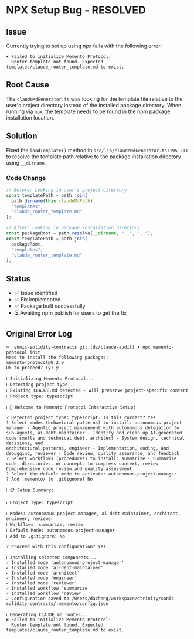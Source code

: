 # NPX Setup Bug - RESOLVED

## Issue
Currently trying to set up using npx fails with the following error:
```
✖ Failed to initialize Memento Protocol:
  Router template not found. Expected templates/claude_router_template.md to exist.
```

## Root Cause
The `claudeMdGenerator.ts` was looking for the template file relative to the user's project directory instead of the installed package directory. When running via `npx`, the template needs to be found in the npm package installation location.

## Solution
Fixed the `loadTemplate()` method in `src/lib/claudeMdGenerator.ts:195-211` to resolve the template path relative to the package installation directory using `__dirname`.

### Code Change
```typescript
// Before: Looking in user's project directory
const templatePath = path.join(
  path.dirname(this.claudeMdPath),
  "templates",
  "claude_router_template.md"
);

// After: Looking in package installation directory
const packageRoot = path.resolve(__dirname, "..", "..");
const templatePath = path.join(
  packageRoot,
  "templates",
  "claude_router_template.md"
);
```

## Status
- ✅ Issue identified
- ✅ Fix implemented
- ✅ Package built successfully
- ⏳ Awaiting npm publish for users to get the fix

## Original Error Log
```
➜  sonic-solidity-contracts git:(dz/claude-audit) ✗ npx memento-protocol init
Need to install the following packages:
memento-protocol@0.2.0
Ok to proceed? (y) y

ℹ Initializing Memento Protocol...
ℹ Detecting project type...
ℹ Existing CLAUDE.md detected - will preserve project-specific content
ℹ Project type: typescript

ℹ 🚀 Welcome to Memento Protocol Interactive Setup!

? Detected project type: typescript. Is this correct? Yes
? Select modes (behavioral patterns) to install: autonomous-project-manager - Agentic project management with autonomous delegation to sub-agents, ai-debt-maintainer - Identify and clean up AI-generated code smells and technical debt, architect - System design, technical decisions, and 
architectural patterns, engineer - Implementation, coding, and debugging, reviewer - Code review, quality assurance, and feedback
? Select workflows (procedures) to install: summarize - Summarize code, directories, or concepts to compress context, review - Comprehensive code review and quality assessment
? Select the default mode to activate: autonomous-project-manager
? Add .memento/ to .gitignore? No

ℹ 📋 Setup Summary:

ℹ Project Type: typescript

ℹ Modes: autonomous-project-manager, ai-debt-maintainer, architect, engineer, reviewer
ℹ Workflows: summarize, review
ℹ Default Mode: autonomous-project-manager
ℹ Add to .gitignore: No

? Proceed with this configuration? Yes

ℹ Installing selected components...
✓ Installed mode 'autonomous-project-manager'
✓ Installed mode 'ai-debt-maintainer'
✓ Installed mode 'architect'
✓ Installed mode 'engineer'
✓ Installed mode 'reviewer'
✓ Installed workflow 'summarize'
✓ Installed workflow 'review'
✓ Configuration saved to /Users/dazheng/workspace/dtrinity/sonic-solidity-contracts/.memento/config.json

ℹ Generating CLAUDE.md router...
✖ Failed to initialize Memento Protocol:
  Router template not found. Expected templates/claude_router_template.md to exist.
```